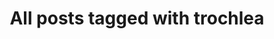 ---
layout: tag
title: "All posts tagged with trochlea"
permalink: /weblog/tags/trochlea/
taxonomy: trochlea
---